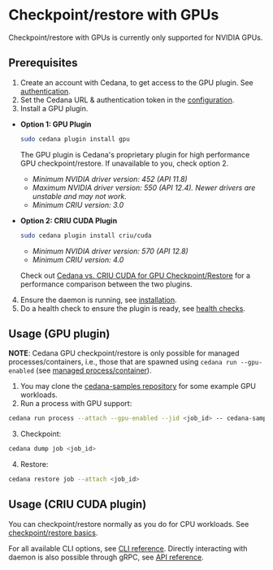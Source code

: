 # Checkpoint/restore with GPUs

Checkpoint/restore with GPUs is currently only supported for NVIDIA GPUs.

## Prerequisites

1. Create an account with Cedana, to get access to the GPU plugin. See [authentication](../../get-started/authentication.md).
2. Set the Cedana URL & authentication token in the [configuration](../../get-started/configuration.md).
3. Install a GPU plugin.

*   **Option 1: GPU Plugin**

    ```sh
    sudo cedana plugin install gpu
    ```

    The GPU plugin is Cedana's proprietary plugin for high performance GPU checkpoint/restore. If unavailable to you, check option 2.

    * _Minimum NVIDIA driver version: 452 (API 11.8)_
    * _Maximum NVIDIA driver version: 550 (API 12.4). Newer drivers are unstable and may not work._
    * _Minimum CRIU version: 3.0_
*   **Option 2: CRIU CUDA Plugin**

    ```sh
    sudo cedana plugin install criu/cuda
    ```

    * _Minimum NVIDIA driver version: 570 (API 12.8)_
    * _Minimum CRIU version: 4.0_

    Check out [Cedana vs. CRIU CUDA  for GPU Checkpoint/Restore](https://app.gitbook.com/s/2VUqakyWqaX9NCnQNYjD/examples/cedana-vs.-criu-cuda-for-gpu-checkpoint-restore "mention") for a performance comparison between the two plugins.

4. Ensure the daemon is running, see [installation](../../get-started/installation.md).
5. Do a health check to ensure the plugin is ready, see [health checks](../../get-started/health.md).

## Usage (GPU plugin)

**NOTE**: Cedana GPU checkpoint/restore is only possible for managed processes/containers, i.e., those that are spawned using `cedana run --gpu-enabled` (see [managed process/container](../managed.md)).

1. You may clone the [cedana-samples repository](https://github.com/cedana/cedana-samples) for some example GPU workloads.
2. Run a process with GPU support:

```sh
cedana run process --attach --gpu-enabled --jid <job_id> -- cedana-samples/gpu_smr/vector_add
```

3. Checkpoint:

```sh
cedana dump job <job_id>
```

4. Restore:

```sh
cedana restore job --attach <job_id>
```

## Usage (CRIU CUDA plugin)

You can checkpoint/restore normally as you do for CPU workloads. See [checkpoint/restore basics](../cr.md).

For all available CLI options, see [CLI reference](../../references/cli/cedana.md). Directly interacting with daemon is also possible through gRPC, see [API reference](../../references/api.md).

